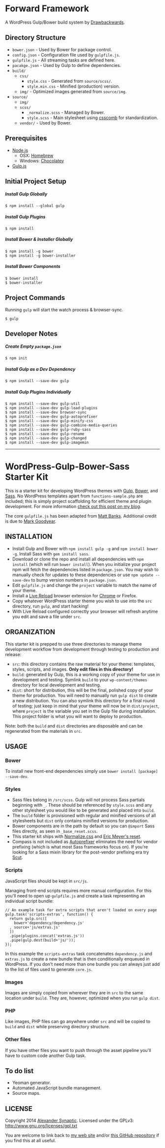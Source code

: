 # Forward Framework

A WordPress Gulp/Bower build system by [Drawbackwards](http://drawbackwards.com).

## Directory Structure

* `bower.json` - Used by Bower for package control.
* `config.json` - Configuration file used by `gulpfile.js`.
* `gulpfile.js` - All streaming tasks are defined here.
* `pacakge.json` - Used by Gulp to define dependencies.
* `build/`
	* `css/`
		* `style.css` - Generated from `source/scss/`.
		* `style.min.css` - Minified (production) version.
	* `img/` - Optimized images generated from `source/img`.
* `source/`
	* `img/`
	* `scss/`
		* `_normalize.scss` - Managed by Bower.
        * `style.scss` - Main stylesheet using [csscomb](http://csscomb.com/) for standardization.
	* `vendor/` - Used by Bower.

## Prerequisites

* [Node.js](http://nodejs.org/)
   * OSX: [Homebrew](http://brew.sh/)
   * Windows: [Chocolatey](http://chocolatey.org/)
* [Gulp.js](http://gulpjs.com/)

## Initial Project Setup

##### Install Gulp Globally

	$ npm install --global gulp

##### Install Gulp Plugins

	$ npm install

##### Install Bower & Installer Globally

	$ npm install -g bower
	$ npm install -g bower-installer

##### Install Bower Components

	$ bower install
	$ bower-installer

## Project Commands

Running `gulp` will start the watch process & browser-sync.

	$ gulp

## Developer Notes

##### Create Empty `package.json`

	$ npm init

##### Install Gulp as a Dev Dependency

	$ npm install --save-dev gulp

##### Install Gulp Plugins Individually

	$ npm install --save-dev gulp-util
	$ npm install --save-dev gulp-load-plugins
	$ npm install --save-dev browser-sync
	$ npm install --save-dev gulp-autoprefixer
	$ npm install --save-dev gulp-minify-css
	$ npm install --save-dev gulp-combine-media-queries
	$ npm install --save-dev gulp-ruby-sass
	$ npm install --save-dev gulp-rename
	$ npm install --save-dev gulp-changed
	$ npm install --save-dev gulp-imagemin

---

# WordPress-Gulp-Bower-Sass Starter Kit

This is a starter kit for developing WordPress themes with [Gulp](http://gulpjs.com/), [Bower](http://bower.io/), and [Sass](http://sass-lang.com/). No WordPress templates apart from `functions-sample.php` are included; this is simply project scaffolding for efficient theme and plugin development. For more information [check out this post on my blog](http://synapticism.com/wordpress-theme-development-with-gulp-bower-and-sass/).

The core `gulpfile.js` has been adapted from [Matt Banks](http://mattbanks.me/gulp-wordpress-development/). Additional credit is due to [Mark Goodyear](http://markgoodyear.com/2014/01/getting-started-with-gulp/).



## INSTALLATION

* Install Gulp and Bower with `npm install gulp -g` and `npm install bower -g`. Install Sass with `gem install sass`.
* Download or clone the repo and install all dependencies with `npm install` (which will run `bower install`). When you initialize your project npm will fetch the dependencies listed in `package.json`. You may wish to manually check for updates to these dependencies or use `npm update --save-dev` to bump version numbers in `package.json`.
* Edit `gulpfile.js` and change the `project` variable to match the name of your theme.
* Install a [Live Reload](http://livereload.com/) browser extension for [Chrome](https://chrome.google.com/webstore/detail/livereload/jnihajbhpnppcggbcgedagnkighmdlei) or Firefox.
* Copy whatever WordPress starter theme you wish to use into the `src` directory, run `gulp`, and start hacking!
* With Live Reload configured correctly your browser will refresh anytime you edit and save a file under `src`.



## ORGANIZATION

This starter kit is prepped to use three directories to manage theme development workflow from development through testing to production and release:

* `src`: this directory contains the raw material for your theme: templates, styles, scripts, and images. **Only edit files in this directory!**
* `build`: generated by Gulp, this is a working copy of your theme for use in development and testing. Symlink `build` to your `wp-content/themes` directory for local development and testing.
* `dist`: short for distribution, this will be the final, polished copy of your theme for production. You will need to manually run `gulp dist` to create a new distribution. You can also symlink this directory for a final round of testing; just keep in mind that your theme will now be in `dist/project`, where `project` is the variable you set in the Gulp file during installation. This project folder is what you will want to deploy to production.

Note: both the `build` and `dist` directories are disposable and can be regenerated from the materials in `src`.



## USAGE

### Bower

To install new front-end dependencies simply use `bower install [package] --save-dev`.

### Styles

* Sass files belong in `/src/scss`. Gulp will not process Sass partials beginning with `_`. These should be referenced by `style.scss` and any other stylesheet you would like to be generated and placed into `build`.
* The `build` folder is provisioned with regular and minified versions of all stylesheets but `dist` only contains minified versions for production.
* Bower components are in the path by default so you can `@import` Sass files directly, as seen in `_base_reset.scss`.
* This starter kit ships with [Normalize.css](https://necolas.github.io/normalize.css/) and [Eric Meyer's reset](http://meyerweb.com/eric/tools/css/reset/).
* Compass is not included as [Autoprefixer](https://github.com/ai/autoprefixer) eliminates the need for vendor prefixing (which is what most Sass frameworks focus on). If you're looking for a Sass mixin library for the post-vendor prefixing era try [Scut](https://davidtheclark.github.io/scut/).

### Scripts

JavaScript files should be kept in `src/js`.

Managing front-end scripts requires more manual configuration. For this you'll need to open up `gulpfile.js` and create a task representing an individual script bundle:

```
// An example task for extra scripts that aren't loaded on every page
gulp.task('scripts-extras', function() {
  return gulp.src([
    bower+'dependency/dependency.js'
  , source+'js/extras.js'
  ])
  .pipe(plugins.concat('extras.js'))
  .pipe(gulp.dest(build+'js/'));
});
```

In this example the `scripts-extras` task concatenates `dependency.js` and `extras.js` to create a new bundle that is then conditionally enqueued in WordPress. If you don't need more than one bundle you can always just add to the list of files used to generate `core.js`.

### Images

Images are simply copied from wherever they are in `src` to the same location under `build`. They are, however, optimized when you run `gulp dist`.

### PHP

Like images, PHP files can go anywhere under `src` and will be copied to `build` and `dist` while preserving directory structure.

### Other files

If you have other files you want to push through the asset pipeline you'll have to custom code another Gulp task.



## To do list

* Yeoman generator.
* Automated JavaScript bundle management.
* Source maps.



## LICENSE

Copyright 2014 [Alexander Synaptic](http://alexandersynaptic.com). Licensed under the GPLv3: http://www.gnu.org/licenses/gpl.txt

You are welcome to link back to [my web site](http://synapticism.com) and/or [this GitHub repository](https://github.com/synapticism/wordpress-gulp-bower-sass) if you find this at all useful.
